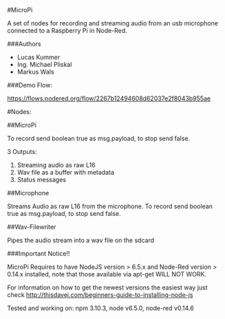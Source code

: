 #MicroPi

A set of nodes for recording and streaming audio from an usb microphone connected to a Raspberry Pi in Node-Red.

###Authors
* Lucas Kummer
* Ing. Michael Pliskal
* Markus Wals

###Demo Flow:

https://flows.nodered.org/flow/2267b12494608d62037e2f8043b955ae


#Nodes:

##MicroPi

To record send boolean true as msg.payload, to stop send false.

3 Outputs:

1. Streaming audio as raw L16
2. Wav file as a buffer with metadata
3. Status messages

##Microphone

Streams Audio as raw L16 from the microphone. To record send boolean true as msg.payload, to stop send false.


##Wav-Filewriter

Pipes the audio stream into a wav file on the sdcard
    


###Important Notice!! 

MicroPi Requires to have NodeJS version > 6.5.x and Node-Red version > 0.14.x installed, note that those available via apt-get WILL NOT WORK.

For information on how to get the newest versions the easiest way just check http://thisdavej.com/beginners-guide-to-installing-node-js
 
Tested and working on: npm 3.10.3, node v6.5.0, node-red v0.14.6


